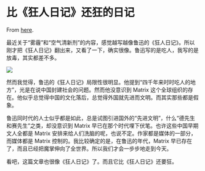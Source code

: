 # 比《狂人日记》还狂的日记

From [here](https://yinwang1.substack.com/p/dfd).

最近关于“雾霾”和“空气清新剂”的内容，感觉越写越像鲁迅的《狂人日记》。所以刚才把《狂人日记》翻出来，又看了一下，确实很像。鲁迅写的是吃人，我写的是放毒，其实都差不多。

![](https://substackcdn.com/image/fetch/w_1456,c_limit,f_auto,q_auto:good,fl_progressive:steep/https%3A%2F%2Fsubstack-post-media.s3.amazonaws.com%2Fpublic%2Fimages%2F0e190ae5-88df-45da-bfe7-6ff8f949df7b_1867x1409.jpeg)

然而我觉得，鲁迅的《狂人日记》局限性很明显。他提到“四千年来时时吃人的地方”，光是在说中国封建社会的问题。然而他没意识到 Matrix 这个全球组织的存在。他似乎总觉得中国的文化落后，总觉得外国就先进而文明。而其实那些都是假象。

鲁迅同时代的人士似乎都是如此，总是试图引进国外的“先进文明”，什么“德先生和赛先生”之类，却没意识到 Matrix 早已在那个时代埋下伏笔。也许这些中国早期文人全都是 Matrix 安排来给人们洗脑的呢，也说不定。作家都是媒体的一部分，而媒体都是 Matrix 控制的。我比较确定的是，在鲁迅的年代，Matrix 早已存在了，而且已经把魔掌伸向了全世界。所以我们才会一步步地走到今天。

看吧，这篇文章也很像《狂人日记》了。而且它比《狂人日记》还要狂。
